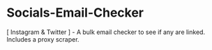 # Socials-Email-Checker
[ Instagram &amp; Twitter ] - A bulk email checker to see if any are linked. Includes a proxy scraper.
